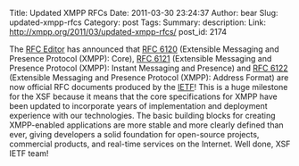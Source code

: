 Title: Updated XMPP RFCs
Date: 2011-03-30 23:24:37
Author: bear
Slug: updated-xmpp-rfcs
Category: post
Tags: 
Summary: description:
Link: http://xmpp.org/2011/03/updated-xmpp-rfcs/
post_id: 2174


The [RFC Editor](http://www.rfc-editor.org/) has announced that [RFC 6120](http://www.rfc-editor.org/rfc/rfc6120.txt) (Extensible Messaging and Presence Protocol (XMPP): Core), [RFC 6121](http://www.rfc-editor.org/rfc/rfc6121.txt) (Extensible Messaging and Presence Protocol (XMPP): Instant Messaging and Presence) and [RFC 6122](http://www.rfc-editor.org/rfc/rfc6122.txt) (Extensible Messaging and Presence Protocol (XMPP): Address Format) are now official RFC documents produced by the [IETF](https://www.ietf.org)! This is a huge milestone for the XSF because it means that the core specifications for XMPP have been updated to incorporate years of implementation and deployment experience with our technologies. The basic building blocks for creating XMPP-enabled applications are more stable and more clearly defined than ever, giving developers a solid foundation for open-source projects, commercial products, and real-time services on the Internet. Well done, XSF IETF team!
